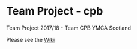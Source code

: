# Team Project - cpb

Team Project 2017/18 - Team CPB
YMCA Scotland

Please see the [Wiki](http://130.209.251.25/cpb-group/cpb-project/wikis/home)
